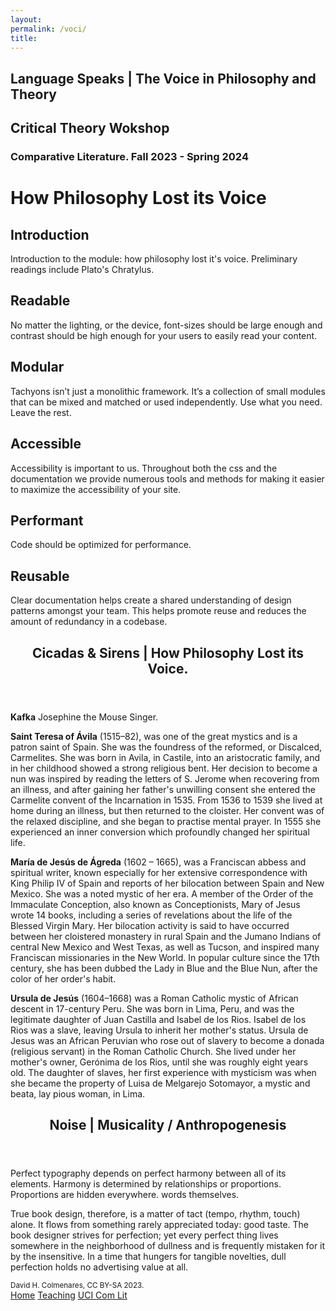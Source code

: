 ```yaml
--- 
layout: 
permalink: /voci/
title:
---
```


<link rel="stylesheet" href="https://unpkg.com/tachyons@4.12.0/css/tachyons.min.css"/>
<script src="https://kit.fontawesome.com/7d0f951e32.js" crossorigin="anonymous"></script>
<article class="vh-100 dt w-100 bg-orange">
  <div class="dtc v-mid tc navy ph3 ph4-l">
    <h1 class="f6 f2-m f-subheadline-l fw6 tc helvetica">Language Speaks | The Voice in Philosophy and Theory</h1>
    <h2 class="f5 f2-m f-subheadline-l white fw5 garamond tc">Critical Theory Wokshop</h2>
    <h3 class="f2 fw7 ttu tracked lh-title mt0 mb3 avenir">Comparative Literature. Fall 2023 - Spring 2024</h3>
  </div>
</article>

 <div class="tl bt b--black-10 pa3 pa5-ns helvetica bg-lightest-blue navy" id="first-module">
            <div class="mw9 center">
              <h1 class="f3 ttu tracked fw6">How Philosophy Lost its Voice</h1>
              <section class="lh-copy">
                <div class="cf">
                  <article class="fl pv2 w-100 w-third-l pr4-l">
                    <h2 class="f4 f4-ns fw6 mb0">Introduction</h2>
                    <p class="f6 f5-ns measure lh-copy mt0">
                      Introduction to the module: how philosophy lost it's voice. Preliminary readings include Plato's Chratylus.
                    </p>
                  </article>
                  <article class="pv2 fl w-100 w-third-l ph3-l">
                    <h2 class="f5 f4-ns fw6 mb0">Readable</h2>
                    <p class="f6 f5-ns measure lh-copy mt0">
                      No matter the lighting, or the device, font-sizes should be
                      large enough and contrast should be high enough for your
                      users to easily read your content.
                    </p>
                  </article>
                  <article class="pv2 fl w-100 w-third-l pl4-l">
                    <h2 class="f5 f4-ns  fw6 mb0">
                      Modular
                    </h2>
                    <p class="f6 f5-ns measure lh-copy mt0">
                      Tachyons isn’t just a monolithic framework. It’s a collection of small modules
                      that can be mixed and matched or used independently. Use what you need. Leave the rest.
                    </p>
                  </article>
</div>
<div class="cf w-100">
                  <article class="pv2 fl w-100 w-third-l pl0 pr4-l">
                    <h2 class="f5 f4-ns fw6 mb0">Accessible</h2>
                    <p class="f6 f5-ns measure lh-copy mt0">
                      Accessibility is important to us. Throughout both the css
                      and the documentation we provide numerous tools and methods for making it
                      easier to maximize the accessibility of your site.
                    </p>
                  </article>
                  <article class="pv2 fl w-100 w-third-l ph3-l">
                    <h2 class="f5 f4-ns  fw6 mb0">Performant</h2>
                    <p class="f6 f5-ns measure lh-copy mt0">
                      Code should be optimized for performance.
                    </p>
                  </article>
                  <article class="pv2 fl w-100 w-third-l pl4-l">
                    <h2 class="f5 f4-ns fw6 mb0">
                      Reusable
                    </h2>
                    <p class="f6 f5-ns measure lh-copy mt0">
                      Clear documentation helps create a shared understanding of design patterns amongst your team.
                      This helps promote reuse and reduces the amount of redundancy in a codebase.
                    </p>
                  </article>
                </div>
              </section>
            </div>
          </div>

<article class="cf pa3 mw9 center">
  <header class="fl w-100 w-50-l pa3-m pa4-l mb3 mb5-l">
    <h2 class="lh-title f b helvetica mt0">
      Cicadas & Sirens | How Philosophy Lost its Voice. 
    </h2>
  </header>
  <section class="fl w-100">
     <div class="fl w-100 w-50-m w-25-l pv3 pa3-m pa4-l">
      <div class="aspect-ratio aspect-ratio--3x4">
      </div>
    </div>
    <div class="fl w-100 w-50-m w-25-l pa3-m pa4-l">
      <p class="f6 lh-copy garamond measure">
        <i class="fa-solid fa-book"></i>
        <strong>Kafka</strong> Josephine the Mouse Singer.  
      </p>
    </div>
    <div class="fl w-100 w-50-m w-25-l pv3 pa3-m pa4-l">
      <div class="aspect-ratio aspect-ratio--3x4">
        <span style="background-image:url(https://external-content.duckduckgo.com/iu/?u=https%3A%2F%2Fi1.wp.com%2Feverydaycatholicwoman.com%2Fwp-content%2Fuploads%2F2018%2F10%2FSanta_Teresa_de_%25C3%2581vila._Museo_del_Prado.jpg%3Ffit%3D1441%252C1800%26ssl%3D1&f=1&nofb=1&ipt=965679154068a3d300e37a1ea0f5cd43352bbdc45a3788baf94676f5fca1a6dc&ipo=images);" class="cover bg-center aspect-ratio--object"></span>
      </div>
    </div>
    <div class="fl w-100 w-50-m w-25-l pa3-m pa4-l">
      <p class="f6 lh-copy measure">
        <strong>Saint Teresa of Ávila</strong> (1515–82), 
         was one of the great mystics and is a patron saint of Spain. 
         She was the foundress of the reformed, or Discalced, Carmelites. 
         She was born in Avila, in Castile, into an aristocratic family, 
         and in her childhood showed a strong religious bent. 
        Her decision to become a nun was inspired by reading the letters 
        of S. Jerome when recovering from an illness, and after gaining
        her father's unwilling consent she entered the Carmelite convent 
        of the Incarnation in 1535. From 1536 to 1539 she lived at home
        during an illness, but then returned to the cloister. 
        Her convent was of the relaxed discipline, and she began to 
        practise mental prayer. In 1555 she experienced an inner conversion 
        which profoundly changed her spiritual life. 
      </p>
    </div>  
     <div class="fl w-100 w-50-m w-25-l pv3 pa3-m pa4-l">
      <div class="aspect-ratio aspect-ratio--3x4">
        <span style="background-image:url(https://external-content.duckduckgo.com/iu/?u=https%3A%2F%2Fwww.javiersierra.com%2Fwp-content%2Farchivos%2FMaria-de-Agreda-among-the-Indians-682x1024-682x1024.jpg&f=1&nofb=1&ipt=99063032c9e088b2e5ee3c3699359adb49dcb10dc170ec7146045874663a20d7&ipo=images);" class="cover bg-center aspect-ratio--object"></span>
      </div>
    </div>
    <div class="fl w-100 w-50-m w-25-l pa3-m pa4-l">
      <p class="f6 lh-copy garamond measure">
        <strong>María de Jesús de Ágreda</strong> (1602 – 1665), was a 
        Franciscan abbess and spiritual writer, known especially 
        for her extensive correspondence with King Philip IV 
        of Spain and reports of her bilocation between Spain and New Mexico. 
        She was a noted mystic of her era. A member of the Order of the 
        Immaculate Conception, also known as Conceptionists, Mary of Jesus 
        wrote 14 books, including a series of revelations about the 
        life of the Blessed Virgin Mary. Her bilocation activity is said to 
        have occurred between her cloistered monastery in rural Spain 
        and the Jumano Indians of central New Mexico and West Texas, 
        as well as Tucson, and inspired many Franciscan missionaries 
        in the New World. In popular culture since the 17th century, 
        she has been dubbed the Lady in Blue and the Blue Nun, 
        after the color of her order's habit.  
      </p>
    </div>
         <div class="fl w-100 w-50-m w-25-l pv3 pa3-m pa4-l">
      <div class="aspect-ratio aspect-ratio--3x4">
        <span style="background-image:url(https://external-content.duckduckgo.com/iu/?u=http%3A%2F%2F1.bp.blogspot.com%2F-dfgvmbEjbi8%2FWxxXWJKSRQI%2FAAAAAAAAZcc%2F7zaXLehrMVQ3-zsTu21M79uoDKOiRprAACK4BGAYYCw%2Fs1600%2FURSULA%252BJESUS-724467.jpg&f=1&nofb=1&ipt=6b201536732cb95229e2662e3795b6051344b878cf2b40e6cb0ca159f75507f3&ipo=images);" class="cover bg-center aspect-ratio--object"></span>
      </div>
    </div>
    <div class="fl w-100 w-50-m w-25-l pa3-m pa4-l">
      <p class="f6 lh-copy garamond measure">
        <strong>Ursula de Jesús</strong> (1604–1668) was a Roman 
        Catholic mystic of African descent in 17-century Peru. 
        She was born in Lima, Peru, and was the legitimate daughter 
        of Juan Castilla and Isabel de los Rios. 
        Isabel de los Rios was a slave, leaving Ursula to inherit 
        her mother's status. Ursula de Jesus was an African Peruvian 
        who rose out of slavery to become a donada (religious servant) 
        in the Roman Catholic Church. She lived under her mother's owner, 
        Gerónima de los Rios, until she was roughly eight years old. 
        The daughter of slaves, her first experience with mysticism 
        was when she became the property of Luisa de Melgarejo Sotomayor, 
        a mystic and beata, lay pious woman, in Lima. 
      </p>
    </div>
  </section>
</article>

<article class="vh-100 dt w-100 center bg-lightest-blue">
  <header class="fl w-100 w-50-l pa3-m pa4-l mb3 mb5-l">
    <h2 class="lh-title b helvetica f3 mt0">
Noise | Musicality / Anthropogenesis
    </h2>
  </header>
  <section class="fl w-100">
    <div class="fl w-100 w-50-m w-25-l pa3-m pa4-l">
      <p class="f6 lh-copy measure">
        Perfect typography depends on perfect harmony between all of its elements. 
        Harmony is determined by relationships
        or proportions. Proportions are hidden everywhere. words themselves. 
      </p>
    </div>
    <div class="fl w-100 w-50-m w-25-l pa3-m pa4-l">
      <p class="f6 lh-copy measure">
        True book design, therefore, is a matter of tact (tempo, rhythm,
        touch) alone. It flows from something rarely appreciated today:
        good taste. The book designer strives for perfection; yet every
        perfect thing lives somewhere in the neighborhood of dullness and
        is frequently mistaken for it by the insensitive. In a time that
        hungers for tangible novelties, dull perfection holds no
        advertising value at all. 
      </p>
    </div>
  </section>
</article>

<footer class="pv4 ph3 ph5-m bg-orange ph6-l mid-gray">
  <small class="f6 db light-gray code tc">David H. Colmenares, CC BY-SA 2023.</small>
  <div class="tc code mt3">
    <a href="http://dhcg.xyz" title="Home" class="f6 dib ph2 link white dim">Home</a>
    <a href="/courses/" title="Courses" class="f6 dib ph2 link white dim">Teaching</a>
    <a href="https://www.humanities.uci.edu/complit"  title="UCI" class="f6 dib ph2 link white dim">UCI Com Lit</a>
  </div>
</footer>
